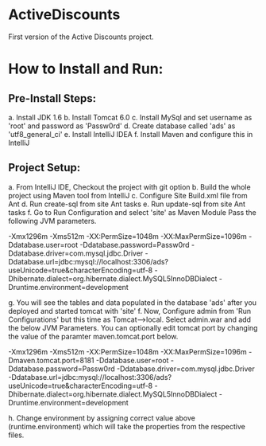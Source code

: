 ActiveDiscounts
===============

First version of the Active Discounts project.

How to Install and Run:
=======================

Pre-Install Steps:
------------------
a. Install JDK 1.6
b. Install Tomcat 6.0
c. Install MySql and set username as 'root' and password as 'Passw0rd'
d. Create database called 'ads' as 'utf8_general_ci'
e. Install IntelliJ IDEA
f. Install Maven and configure this in IntelliJ

Project Setup:
---------------
a. From IntelliJ IDE, Checkout the project with git option
b. Build the whole project using Maven tool from IntelliJ
c. Configure Site Build.xml file from Ant
d. Run create-sql from site Ant tasks
e. Run update-sql from site Ant tasks
f. Go to Run Configuration and select 'site' as Maven Module
   Pass the following JVM parameters.   
   
-Xmx1296m
-Xms512m
-XX:PermSize=1048m
-XX:MaxPermSize=1096m
-Ddatabase.user=root
-Ddatabase.password=Passw0rd
-Ddatabase.driver=com.mysql.jdbc.Driver
-Ddatabase.url=jdbc:mysql://localhost:3306/ads?useUnicode=true&amp;characterEncoding=utf-8
-Dhibernate.dialect=org.hibernate.dialect.MySQL5InnoDBDialect
-Druntime.environment=development

g. You will see the tables and data populated in the database 'ads' after you deployed and started tomcat with 'site'
f. Now, Configure admin from 'Run Configurations' but this time as Tomcat-->local.
   Select admin.war and add the below JVM Parameters. You can optionally edit tomcat port by changing the value of the paramter
   maven.tomcat.port below.
   
-Xmx1296m
-Xms512m
-XX:PermSize=1048m
-XX:MaxPermSize=1096m
-Dmaven.tomcat.port=8181
-Ddatabase.user=root
-Ddatabase.password=Passw0rd
-Ddatabase.driver=com.mysql.jdbc.Driver
-Ddatabase.url=jdbc:mysql://localhost:3306/ads?useUnicode=true&amp;characterEncoding=utf-8
-Dhibernate.dialect=org.hibernate.dialect.MySQL5InnoDBDialect
-Druntime.environment=development

h. Change environment by assigning correct value above (runtime.environment) which will take the properties from the respective files.
   
   
